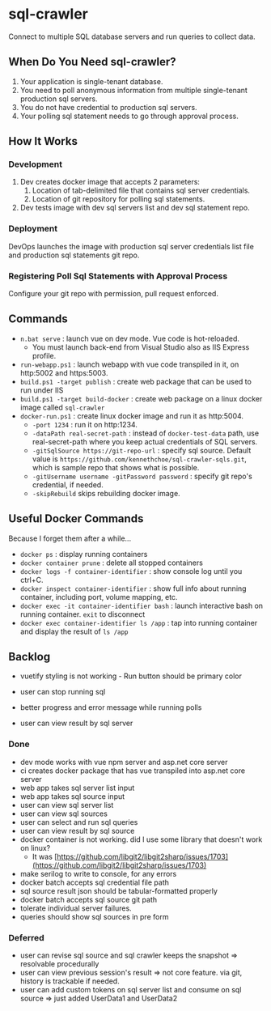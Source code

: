 # sql-crawler

Connect to multiple SQL database servers and run queries to collect data.

## When Do You Need sql-crawler?

1. Your application is single-tenant database.
2. You need to poll anonymous information from multiple single-tenant production sql servers.
3. You do not have credential to production sql servers.
4. Your polling sql statement needs to go through approval process.

## How It Works

### Development

1. Dev creates docker image that accepts 2 parameters:
   1. Location of tab-delimited file that contains sql server credentials.
   2. Location of git repository for polling sql statements.
2. Dev tests image with dev sql servers list and dev sql statement repo.

### Deployment

DevOps launches the image with production sql server credentials list file and production sql statements git repo.

### Registering Poll Sql Statements with Approval Process

Configure your git repo with permission, pull request enforced.

## Commands

* `n.bat serve` : launch vue on dev mode. Vue code is hot-reloaded.
  * You must launch back-end from Visual Studio also as IIS Express profile.
* `run-webapp.ps1` : launch webapp with vue code transpiled in it, on http:5002 and https:5003.
* `build.ps1 -target publish` : create web package that can be used to run under IIS
* `build.ps1 -target build-docker` : create web package on a linux docker image called `sql-crawler`
* `docker-run.ps1` : create linux docker image and run it as http:5004.
    *  `-port 1234` : run it on http:1234.
    *  `-dataPath real-secret-path` : instead of `docker-test-data` path, use real-secret-path where you keep actual credentials of SQL servers.
    *  `-gitSqlSource https://git-repo-url` : specify sql source. Default value is `https://github.com/kennethchoe/sql-crawler-sqls.git`, which is sample repo that shows what is possible.
    *  `-gitUsername username -gitPassword password`  : specify git repo's credential, if needed.
    *  `-skipRebuild` skips rebuilding docker image.

## Useful Docker Commands

Because I forget them after a while...

* `docker ps` : display running containers
* `docker container prune` : delete all stopped containers
* `docker logs -f container-identifier` : show console log until you ctrl+C.
* `docker inspect container-identifier` : show full info about running container, including port, volume mapping, etc.
* `docker exec -it container-identifier bash` : launch interactive bash on running container. `exit` to disconnect
* `docker exec container-identifier ls /app` : tap into running container and display the result of `ls /app`

## Backlog

* vuetify styling is not working - Run button should be primary color

* user can stop running sql
* better progress and error message while running polls
* user can view result by sql server

### Done

* dev mode works with vue npm server and asp.net core server
* ci creates docker package that has vue transpiled into asp.net core server
* web app takes sql server list input
* web app takes sql source input
* user can view sql server list
* user can view sql sources
* user can select and run sql queries
* user can view result by sql source
* docker container is not working. did I use some library that doesn't work on linux?
    *  It was [https://github.com/libgit2/libgit2sharp/issues/1703](https://github.com/libgit2/libgit2sharp/issues/1703)
* make serilog to write to console, for any errors
* docker batch accepts sql credential file path
* sql source result json should be tabular-formatted properly
* docker batch accepts sql source git path
* tolerate individual server failures.
* queries should show sql sources in pre form

### Deferred

* user can revise sql source and sql crawler keeps the snapshot => resolvable procedurally
* user can view previous session's result => not core feature. via git, history is trackable if needed.
* user can add custom tokens on sql server list and consume on sql source => just added UserData1 and UserData2
